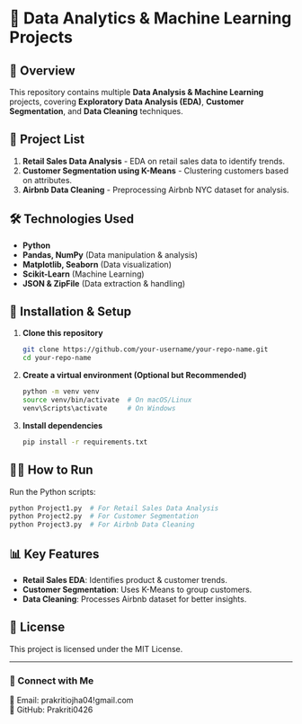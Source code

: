 ﻿# 🚀 Data Analytics & Machine Learning Projects

## 📌 Overview
This repository contains multiple **Data Analysis & Machine Learning** projects, covering **Exploratory Data Analysis (EDA)**, **Customer Segmentation**, and **Data Cleaning** techniques.

## 📂 Project List
1. **Retail Sales Data Analysis** - EDA on retail sales data to identify trends.
2. **Customer Segmentation using K-Means** - Clustering customers based on attributes.
3. **Airbnb Data Cleaning** - Preprocessing Airbnb NYC dataset for analysis.

## 🛠️ Technologies Used
- **Python**
- **Pandas, NumPy** (Data manipulation & analysis)
- **Matplotlib, Seaborn** (Data visualization)
- **Scikit-Learn** (Machine Learning)
- **JSON & ZipFile** (Data extraction & handling)

## 🚀 Installation & Setup
1. **Clone this repository**
   ```bash
   git clone https://github.com/your-username/your-repo-name.git
   cd your-repo-name
   ```
2. **Create a virtual environment (Optional but Recommended)**
   ```bash
   python -m venv venv
   source venv/bin/activate  # On macOS/Linux
   venv\Scripts\activate     # On Windows
   ```
3. **Install dependencies**
   ```bash
   pip install -r requirements.txt
   ```

## 🏃‍♂️ How to Run
Run the Python scripts:
```bash
python Project1.py  # For Retail Sales Data Analysis
python Project2.py  # For Customer Segmentation
python Project3.py  # For Airbnb Data Cleaning
```

## 📊 Key Features
- **Retail Sales EDA**: Identifies product & customer trends.
- **Customer Segmentation**: Uses K-Means to group customers.
- **Data Cleaning**: Processes Airbnb dataset for better insights.

## 📜 License
This project is licensed under the MIT License.

---

### 🔗 Connect with Me
📩 Email: prakritiojha04!gmail.com  
🔗 GitHub: Prakriti0426  
